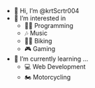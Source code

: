 - 👋 Hi, I’m @krtScrtr004
- 👀 I’m interested in
  - 🧑‍💻 Programming
  - 🎶 Music
  - 🚴‍♂️ Biking
  - 🎮 Gaming
- 🌱 I’m currently learning ...
  - 💻 Web Development
  - 🏍️ Motorcycling
